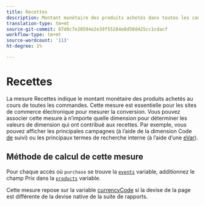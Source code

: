 ```yaml
---
title: Recettes
description: Montant monétaire des produits achetés dans toutes les commandes.
translation-type: tm+mt
source-git-commit: 87d0c7e20594e2e39f55284e8d50d425cc1cdacf
workflow-type: tm+mt
source-wordcount: '113'
ht-degree: 1%

---
```



# Recettes

La mesure Recettes indique le montant monétaire des produits achetés au cours de toutes les commandes. Cette mesure est essentielle pour les sites de commerce électronique pour mesurer la conversion. Vous pouvez associer cette mesure à n’importe quelle dimension pour déterminer les valeurs de dimension qui ont contribué aux recettes. Par exemple, vous pouvez afficher les principales campagnes (à l’aide de la dimension Code [de](../dimensions/tracking-code.md) suivi) ou les principaux termes de recherche interne (à l’aide d’une [eVar](../dimensions/evar.md)).

## Méthode de calcul de cette mesure

Pour chaque accès où `purchase` se trouve la [`events`](/help/implement/vars/page-vars/events/event-purchase.md) variable, additionnez le champ Prix dans la [`products`](/help/implement/vars/page-vars/products.md) variable.

Cette mesure repose sur la variable [currencyCode](/help/implement/vars/config-vars/currencycode.md) si la devise de la page est différente de la devise native de la suite de rapports.
